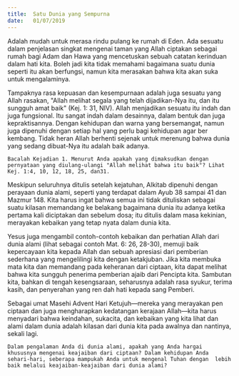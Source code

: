 ```yaml
---
title:  Satu Dunia yang Sempurna
date:   01/07/2019
---
```


Adalah mudah untuk merasa rindu pulang ke rumah di Eden. Ada sesuatu dalam penjelasan singkat mengenai taman yang Allah ciptakan sebagai rumah bagi Adam dan Hawa yang mencetuskan sebuah catatan kerinduan dalam hati kita. Boleh jadi kita tidak memahami bagaimana suatu dunia seperti itu akan berfungsi, namun kita merasakan bahwa kita akan suka untuk mengalaminya.

Tampaknya rasa kepuasan dan kesempurnaan adalah juga sesuatu yang Allah rasakan, "Allah melihat segala yang telah dijadikan-Nya itu, dan itu  sungguh amat baik" (Kej. 1: 31, NIV). Allah menjadikan sesuatu itu indah dan juga fungsional. Itu sangat indah dalam desainnya, dalam bentuk dan juga kepraktisannya. Dengan kehidupan dan warna yang bersemangat, namun juga dipenuhi dengan setiap hal yang perlu bagi kehidupan agar ber kembang. Tidak heran Allah berhenti sejenak untuk merenung bahwa dunia yang sedang dibuat-Nya itu adalah baik adanya.

`Bacalah Kejadian 1. Menurut Anda apakah yang dimaksudkan dengan pernyataan yang diulang-ulangi "Allah melihat bahwa itu baik"? Lihat Kej. 1:4, 10, 12, 18, 25, dan31.`

Meskipun seluruhnya ditulis setelah kejatuhan, Alkitab dipenuhi dengan perayaan dunia alami, seperti yang terdapat dalam Ayub 38 sampai 41 dan Mazmur 148. Kita harus ingat bahwa semua ini tidak dituliskan sebagai suatu kilasan memandang ke belakang bagaimana dunia itu adanya ketika pertama kali diciptakan dan sebelum dosa; itu ditulis dalam masa kekinian, merayakan kebaikan yang tetap nyata dalam dunia kita.

Yesus juga mengambil contoh-contoh kebaikan dan perhatian Allah dari dunia alami (lihat sebagai contoh Mat. 6: 26, 28-30), memuji baik kepercayaan  kita kepada Allah dan sebuah apresiasi dari pemberian sederhana yang mengeIilingi kita dengan ketakjuban. Jika kita membuka mata kita dan memandang pada keheranan dari ciptaan, kita dapat melihat bahwa kita sungguh penerima pemberian ajaib dari Pencipta kita. Sambutan kita, bahkan di tengah kesengsaraan, seharusnya adalah rasa syukur, terima kasih, dan penyerahan yang ren dah hati kepada sang Pemberi. 

Sebagai umat Masehi Advent Hari Ketujuh—mereka yang merayakan pen ciptaan dan juga mengharapkan kedatangan kerajaan Allah—kita harus menyadari bahwa keindahan, sukacita, dan kebaikan yang kita lihat dan alami dalam  dunia adalah kilasan dari dunia kita pada awalnya dan nantinya, sekali lagi.

`Dalam pengalaman Anda di dunia alami, apakah yang Anda hargai khususnya mengenai keajaiban dari ciptaan? Dalam kehidupan Anda sehari-hari, seberapa mampukah Anda untuk mengenal Tuhan dengan  lebih baik melalui keajaiban-keajaiban dari dunia alami?`